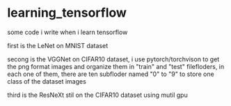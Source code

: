 # learning_tensorflow
some code i write when i learn tensorflow

first is the LeNet on MNIST dataset

secong is the VGGNet on CIFAR10 dataset, i use pytorch/torchvison to get the png format images and organize them in "train" and "test" filefloders, in each one of them, there are ten subfloder named "0" to "9" to store one class of the dataset images

third is the ResNeXt stil on the CIFAR10 dataset using mutil gpu
